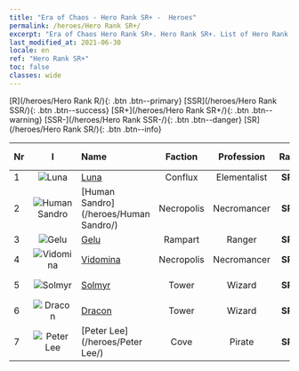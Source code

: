 ```yaml
---
title: "Era of Chaos - Hero Rank SR+ -  Heroes"
permalink: /heroes/Hero Rank SR+/
excerpt: "Era of Chaos Hero Rank SR+. Hero Rank SR+. List of Hero Rank  in Era of Chaos"
last_modified_at: 2021-06-30
locale: en
ref: "Hero Rank SR+"
toc: false
classes: wide
---
```

 [R](/heroes/Hero Rank R/){: .btn .btn--primary} [SSR](/heroes/Hero Rank SSR/){: .btn .btn--success} [SR+](/heroes/Hero Rank SR+/){: .btn .btn--warning} [SSR-](/heroes/Hero Rank SSR-/){: .btn .btn--danger} [SR](/heroes/Hero Rank SR/){: .btn .btn--info} 

  | Nr |  I |    Name    |  Faction  |  Profession   |  Rank  |    Specialty     | User Rate  | 
  |:---|:--:|:-----------|:-------:|:-------------:|:------:|:-----------------|:----:|
  | 1 | ![Luna](/images/h/h_Luna.jpg) | [Luna](/heroes/Luna/) | Conflux | Elementalist | **SR+** |  Infernal Wall | R |
  | 2 | ![Human Sandro](/images/h/h_HumanSandro.jpg) | [Human Sandro](/heroes/Human Sandro/) | Necropolis | Necromancer | **SR+** |  Immortal Soul | SR |
  | 3 | ![Gelu](/images/h/h_Gelu.jpg) | [Gelu](/heroes/Gelu/) | Rampart | Ranger | **SR+** |  Sharpshooter | SR+ |
  | 4 | ![Vidomina](/images/h/h_Vidomina.jpg) | [Vidomina](/heroes/Vidomina/) | Necropolis | Necromancer | **SR+** |  Necromancer | R |
  | 5 | ![Solmyr](/images/h/h_Solmyr.jpg) | [Solmyr](/heroes/Solmyr/) | Tower | Wizard | **SR+** |  Chain Lightning | SR |
  | 6 | ![Dracon](/images/h/h_Dracon.jpg) | [Dracon](/heroes/Dracon/) | Tower | Wizard | **SR+** |  Enchanter | R |
  | 7 | ![Peter Lee](/images/h/h_PeterLee.jpg) | [Peter Lee](/heroes/Peter Lee/) | Cove | Pirate | **SR+** |  Set Sail | R+ |

